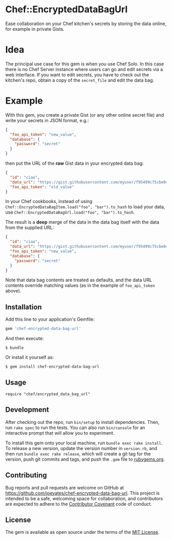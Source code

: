 # Chef::EncryptedDataBagUrl

Ease collaboration on your Chef kitchen's secrets by storing the data online,
for example in private Gists.

# Idea

The principal use case for this gem is when you use Chef Solo. In this case
there is no Chef Server instance where users can go and edit secrets via a web
interface. If you want to edit secrets, you have to check out the kitchen's
repo, obtain a copy of the `secret_file` and edit the data bag.

# Example

With this gem, you create a private Gist (or any other online secret file)
and write your secrets in JSON format, e.g.:

```json
{
  "foo_api_token": "new_value",
  "database": {
    "password": "secret"
  }
}
```

then put the URL of the **raw** Gist data in your encrypted data bag:

```json
{
  "id": "ciao",
  "data_url": "https://gist.githubusercontent.com/myuser/f95499c75cbe04f8cd7c42732729167d24928009/raw/7a05c4f72e41c1022d9b8d9067cc9aba601ea99e/secrets.json",
  "foo_api_token": "old_value"
}
```

In your Chef cookbooks, instead of using
`Chef::EncryptedDataBagItem.load("foo", "bar").to_hash` to load your data,
use `Chef::EncryptedDataBagUrl.load("foo", "bar").to_hash`.

The result is a **deep** merge of the data in the data bag itself with the data
from the supplied URL:

```json
{
  "id": "ciao",
  "data_url": "https://gist.githubusercontent.com/myuser/f95499c75cbe04f8cd7c42732729167d24928009/raw/7a05c4f72e41c1022d9b8d9067cc9aba601ea99e/secrets.json",
  "foo_api_token": "new_value",
  "database": {
    "password": "secret"
  }
}
```

Note that data bag contents are treated as defaults, and the data URL contents
override matching values (as in the example of `foo_api_token` above).

## Installation

Add this line to your application's Gemfile:

```ruby
gem 'chef-encrypted-data-bag-url'
```

And then execute:

    $ bundle

Or install it yourself as:

    $ gem install chef-encrypted-data-bag-url

## Usage

```
require "chef/encrypted_data_bag_url"
```

## Development

After checking out the repo, run `bin/setup` to install dependencies.
Then, run `rake spec` to run the tests.
You can also run `bin/console` for an interactive prompt that will
allow you to experiment.

To install this gem onto your local machine, run `bundle exec rake install`.
To release a new version, update the version number in `version.rb`,
and then run `bundle exec rake release`, which will create a git tag for
the version, push git commits and tags, and push the `.gem` file to
[rubygems.org](https://rubygems.org).

## Contributing

Bug reports and pull requests are welcome on GitHub at
https://github.com/joeyates/chef-encrypted-data-bag-url.
This project is intended to be a safe, welcoming space for collaboration,
and contributors are expected to adhere to the
[Contributor Covenant](http://contributor-covenant.org) code of conduct.

## License

The gem is available as open source under the terms of the
[MIT License](http://opensource.org/licenses/MIT).
